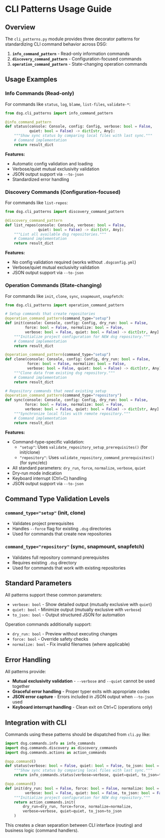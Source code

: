 <!--
Author: PB & Claude
Maintainer: PB
Original date: 2025.06.07
License: (c) HRDAG, 2025, GPL-2 or newer

------
docs/cli-patterns-usage.md
-->

# CLI Patterns Usage Guide

## Overview

The `cli_patterns.py` module provides three decorator patterns for standardizing CLI command behavior across DSG:

1. **`info_command_pattern`** - Read-only information commands
2. **`discovery_command_pattern`** - Configuration-focused commands  
3. **`operation_command_pattern`** - State-changing operation commands

## Usage Examples

### Info Commands (Read-only)

For commands like `status`, `log`, `blame`, `list-files`, `validate-*`:

```python
from dsg.cli_patterns import info_command_pattern

@info_command_pattern
def status(console: Console, config: Config, verbose: bool = False, 
           quiet: bool = False) -> dict[str, Any]:
    """Show sync status by comparing local files with last sync."""
    # Command implementation
    return result_dict
```

**Features:**
- Automatic config validation and loading
- Verbose/quiet mutual exclusivity validation
- JSON output support via `--to-json`
- Standardized error handling

### Discovery Commands (Configuration-focused)

For commands like `list-repos`:

```python
from dsg.cli_patterns import discovery_command_pattern

@discovery_command_pattern  
def list_repos(console: Console, verbose: bool = False,
               quiet: bool = False) -> dict[str, Any]:
    """List all available dsg repositories."""
    # Command implementation
    return result_dict
```

**Features:**
- No config validation required (works without `.dsgconfig.yml`)
- Verbose/quiet mutual exclusivity validation
- JSON output support via `--to-json`

### Operation Commands (State-changing)

For commands like `init`, `clone`, `sync`, `snapmount`, `snapfetch`:

```python
from dsg.cli_patterns import operation_command_pattern

# Setup commands that create repositories
@operation_command_pattern(command_type="setup")
def init(console: Console, config: Config, dry_run: bool = False,
         force: bool = False, normalize: bool = False,
         verbose: bool = False, quiet: bool = False) -> dict[str, Any]:
    """Initialize project configuration for NEW dsg repository."""
    # Command implementation
    return result_dict

@operation_command_pattern(command_type="setup") 
def clone(console: Console, config: Config, dry_run: bool = False,
          force: bool = False, normalize: bool = False,
          verbose: bool = False, quiet: bool = False) -> dict[str, Any]:
    """Clone data from existing dsg repository."""
    # Command implementation
    return result_dict

# Repository commands that need existing setup
@operation_command_pattern(command_type="repository")
def sync(console: Console, config: Config, dry_run: bool = False,
         force: bool = False, normalize: bool = False, 
         verbose: bool = False, quiet: bool = False) -> dict[str, Any]:
    """Synchronize local files with remote repository."""
    # Command implementation  
    return result_dict
```

**Features:**
- Command-type-specific validation:
  - `"setup"`: Uses `validate_repository_setup_prerequisites()` (for init/clone)
  - `"repository"`: Uses `validate_repository_command_prerequisites()` (for sync/etc)
- All standard parameters: `dry_run`, `force`, `normalize`, `verbose`, `quiet`
- Dry-run mode indication
- Keyboard interrupt (Ctrl+C) handling  
- JSON output support via `--to-json`

## Command Type Validation Levels

### `command_type="setup"` (init, clone)
- Validates project prerequisites
- Handles `--force` flag for existing `.dsg` directories
- Used for commands that create new repositories

### `command_type="repository"` (sync, snapmount, snapfetch)  
- Validates full repository command prerequisites
- Requires existing `.dsg` directory
- Used for commands that work with existing repositories

## Standard Parameters

All patterns support these common parameters:

- `verbose: bool` - Show detailed output (mutually exclusive with `quiet`)
- `quiet: bool` - Minimize output (mutually exclusive with `verbose`)
- `to_json: bool` - Output structured JSON for automation

Operation commands additionally support:

- `dry_run: bool` - Preview without executing changes
- `force: bool` - Override safety checks  
- `normalize: bool` - Fix invalid filenames (where applicable)

## Error Handling

All patterns provide:

- **Mutual exclusivity validation** - `--verbose` and `--quiet` cannot be used together
- **Graceful error handling** - Proper typer exits with appropriate codes
- **JSON error capture** - Errors included in JSON output when `--to-json` used
- **Keyboard interrupt handling** - Clean exit on Ctrl+C (operations only)

## Integration with CLI

Commands using these patterns should be dispatched from `cli.py` like:

```python
import dsg.commands.info as info_commands
import dsg.commands.discovery as discovery_commands  
import dsg.commands.actions as action_commands

@app.command()
def status(verbose: bool = False, quiet: bool = False, to_json: bool = False):
    """Show sync status by comparing local files with last sync."""
    return info_commands.status(verbose=verbose, quiet=quiet, to_json=to_json)

@app.command()  
def init(dry_run: bool = False, force: bool = False, normalize: bool = False,
         verbose: bool = False, quiet: bool = False, to_json: bool = False):
    """Initialize project configuration for NEW dsg repository."""
    return action_commands.init(
        dry_run=dry_run, force=force, normalize=normalize,
        verbose=verbose, quiet=quiet, to_json=to_json
    )
```

This creates a clean separation between CLI interface (routing) and business logic (command handlers).
